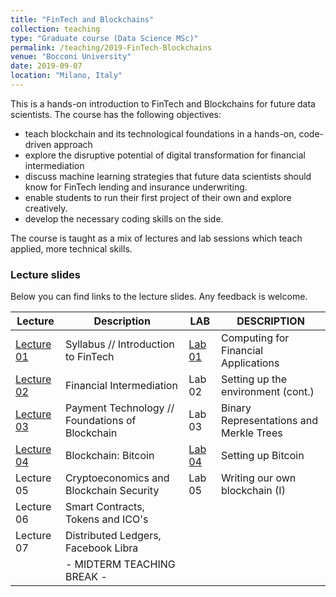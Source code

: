 ```yaml
---
title: "FinTech and Blockchains"
collection: teaching
type: "Graduate course (Data Science MSc)"
permalink: /teaching/2019-FinTech-Blockchains
venue: "Bocconi University"
date: 2019-09-07
location: "Milano, Italy"
---
```


This is a hands-on introduction to FinTech and Blockchains for future data scientists. The course has the following objectives:
 * teach blockchain and its technological foundations in a hands-on, code-driven approach
 * explore the disruptive potential of digital transformation for financial intermediation
 * discuss machine learning strategies that future data scientists should know for FinTech lending and insurance underwriting.
 * enable students to run their first project of their own and explore creatively.
 * develop the necessary coding skills on the side.

The course is taught as a mix of lectures and lab sessions which teach applied, more technical skills. 

### Lecture slides

Below you can find links to the lecture slides. Any feedback is welcome.

| Lecture                                                      | Description                                     | LAB                                                       | DESCRIPTION                             |
| ------------------------------------------------------------ | ----------------------------------------------- | --------------------------------------------------------- | --------------------------------------- |
| [Lecture 01](https://silviopetriconi.github.io/fintech/Class01) | Syllabus // Introduction to FinTech             | [Lab 01](https://silviopetriconi.github.io/fintech/Lab01) | Computing for Financial Applications    |
| [Lecture 02](https://silviopetriconi.github.io/fintech/Class02) | Financial Intermediation                        | Lab 02                                                    | Setting up the environment (cont.)      |
| [Lecture 03](https://silviopetriconi.github.io/fintech/Class03.html) | Payment Technology // Foundations of Blockchain | Lab 03                                                    | Binary Representations and Merkle Trees |
| [Lecture 04](https://silviopetriconi.github.io/fintech/Class04.html) | Blockchain: Bitcoin                             | [Lab 04](https://silviopetriconi.github.io/fintech/Lab04) | Setting up Bitcoin                      |
| Lecture 05                                                   | Cryptoeconomics and Blockchain Security         | Lab 05                                                    | Writing our own blockchain (I)          |
| Lecture 06                                                   | Smart Contracts, Tokens and ICO's               |                                                           |                                         |
| Lecture 07                                                   | Distributed Ledgers, Facebook Libra             |                                                           |                                         |
|                                                              | - MIDTERM TEACHING BREAK -                      |                                                           |                                         |

